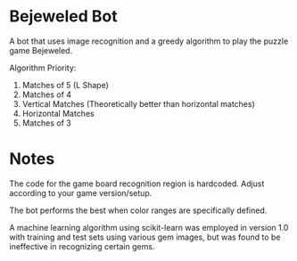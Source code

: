 # Bejeweled Bot
A bot that uses image recognition and a greedy algorithm to play the puzzle game Bejeweled.

Algorithm Priority:
1. Matches of 5 (L Shape)
2. Matches of 4
3. Vertical Matches (Theoretically better than horizontal matches)
4. Horizontal Matches
5. Matches of 3

# Notes
The code for the game board recognition region is hardcoded. Adjust according to your game version/setup.

The bot performs the best when color ranges are specifically defined.

A machine learning algorithm using scikit-learn was employed in version 1.0 with training and test sets using various gem images, but was found to be ineffective in recognizing certain gems.
